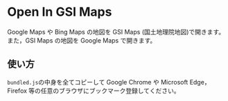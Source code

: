 # Open In GSI Maps

Google Maps や Bing Maps の地図を GSI Maps (国土地理院地図)で開きます。また，GSI Maps の地図を Google Maps で開きます。

## 使い方

`bundled.js`の中身を全てコピーして Google Chrome や Microsoft Edge，Firefox 等の任意のブラウザにブックマーク登録してください。
